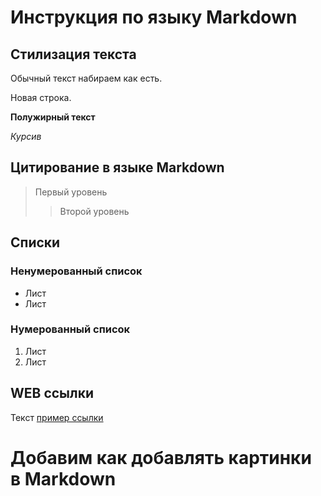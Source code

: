 # Инструкция по языку Markdown

## Стилизация текста

Обычный текст набираем как есть.

Новая строка.

**Полужирный текст**

_Курсив_

## Цитирование в языке Markdown

> Первый уровень
>
> > Второй уровень

## Списки

### Ненумерованный список

- Лист
- Лист

### Нумерованный список

1. Лист
2. Лист

## WEB ссылки

Текст [пример ссылки](http.example.com 'Всплывающая подсказка')

# Добавим как добавлять картинки в Markdown
